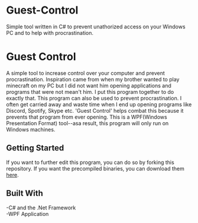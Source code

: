 # Guest-Control
Simple tool written in C# to prevent unathorized access on your Windows PC and to help with procrastination.
# Guest Control
 A simple tool to increase control over your computer and prevent procrastination. 
 Inspiration came from when my brother wanted to play minecraft on my PC but I did not want him opening applications and 
 programs that were not mean't him. I put this program together to do exactly that. This program can also be used to prevent 
 procrastination. I often get carried away and waste time when I end up opening programs like Discord, Spotify, Skype etc. 
 'Guest Control' helps combat this because it prevents that program from ever opening. This is a WPF(Windows Presentation 
 Format) tool--asa result, this program will only run on Windows machines.


 ## Getting Started
 If you want to further edit this program, you can do so by forking this repository. 
 If you want the precompiled binaries, you can download them [here](https://pages.github.com/). 

 ## Built With
 -C# and the .Net Framework <br/>
 -WPF Application
